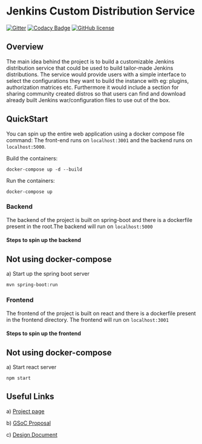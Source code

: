 # Jenkins Custom Distribution Service


[![Gitter](https://badges.gitter.im/jenkinsci/jenkins-custom-distribution-service.svg)](https://gitter.im/jenkinsci/jenkins-custom-distribution-service?utm_source=badge&utm_medium=badge&utm_campaign=pr-badge)
[![Codacy Badge](https://app.codacy.com/project/badge/Grade/b4fea9e79e2a485a929ed7aa71b222a1)](https://www.codacy.com/gh/jenkinsci/custom-distribution-service?utm_source=github.com&amp;utm_medium=referral&amp;utm_content=jenkinsci/custom-distribution-service&amp;utm_campaign=Badge_Grade)
[![GitHub license](https://img.shields.io/github/license/jenkinsci/custom-distribution-service)](https://github.com/jenkinsci/custom-distribution-service/blob/master/LICENSE)


## Overview
The main idea behind the project is to build a customizable Jenkins distribution service that could be used to build 
tailor-made Jenkins distributions. The service would provide users with a simple interface to select the configurations 
they want to build the instance with eg: plugins, authorization matrices etc. Furthermore it would include a section 
for sharing community created distros so that users can find and download already built Jenkins war/configuration files 
to use out of the box.


## QuickStart

You can spin up the entire web application using a docker compose file command: 
The front-end runs on `localhost:3001` and the backend  runs on `localhost:5000`.

Build the containers: 
```
docker-compose up -d --build
```

Run the containers: 
```
docker-compose up
```

### Backend
The backend of the project is built on spring-boot and there is a dockerfile present in the root.The backend will run on `localhost:5000`

#### Steps to spin up the backend

## Not using docker-compose

a) Start up the spring boot server
```
mvn spring-boot:run
```

### Frontend
The frontend of the project is built on react and there is a dockerfile present in the frontend directory. The frontend will run on `localhost:3001`

#### Steps to spin up the frontend

## Not using docker-compose

a) Start react server
```
npm start
```

## Useful Links

a) [Project page](https://www.jenkins.io/projects/gsoc/2020/projects/custom-jenkins-distribution-build-service/)

b) [GSoC Proposal](https://docs.google.com/document/d/1C7VQJ92Yhr0KRDcNVHYxn4ri7OL9IGZmgxY6UFON6-g/edit?usp=sharing)

c) [Design Document](https://docs.google.com/document/d/1-ujWVJ2a5VYkUF6UA7m4bEpSDxmb3mJZhCbmoKO716U/edit?usp=sharing)
